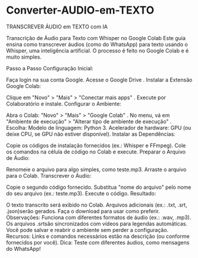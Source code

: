 # Converter-AUDIO-em-TEXTO
TRANSCREVER ÁUDIO em TEXTO com IA 

Transcrição de Áudio para Texto com Whisper no Google Colab
Este guia ensina como transcrever áudios (como do WhatsApp) para texto usando o Whisper, uma inteligência artificial. O processo é feito no Google Colab e é muito simples.

Passo a Passo
Configuração Inicial:

Faça login na sua conta Google.
Acesse o Google Drive .
Instalar a Extensão Google Colab:

Clique em "Novo" > "Mais" > "Conectar mais apps" .
Execute por Colaboratório e instale.
Configurar o Ambiente:

Abra o Colab: "Novo" > "Mais" > "Google Colab" .
No menu, vá em "Ambiente de execução" > "Alterar tipo de ambiente de execução" .
Escolha:
Modelo de linguagem: Python 3.
Acelerador de hardware: GPU (ou deixe CPU, se GPU não estiver disponível).
Instalar as Dependências:

Copie os códigos de instalação fornecidos (ex.: Whisper e FFmpeg).
Cole os comandos na célula de código no Colab e execute.
Preparar o Arquivo de Áudio:

Renomeie o arquivo para algo simples, como teste.mp3.
Arraste o arquivo para o Colab.
Transcrever o Áudio:

Copie o segundo código fornecido.
Substitua "nome do arquivo" pelo nome do seu arquivo (ex.: teste.mp3).
Execute o código.
Resultado:

O texto transcrito será exibido no Colab.
Arquivos adicionais (ex.: .txt, .srt, .json)serão gerados.
Faça o download para usar como preferir.
Observações:
Funciona com diferentes formatos de áudio (ex.: .wav, .mp3).
Os arquivos .srtsão sincronizados com vídeos para legendas automáticas.
Você pode salvar e reabrir o ambiente sem perder a configuração.
Recursos:
Links e comandos necessários estão na descrição (ou conforme fornecidos por você).
Dica: Teste com diferentes áudios, como mensagens do WhatsApp!
